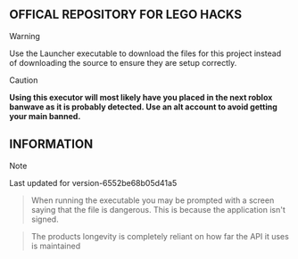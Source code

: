 ## OFFICAL REPOSITORY FOR LEGO HACKS

> [!WARNING]  
> Use the Launcher executable to download the files for this project instead of downloading the source to ensure they are setup correctly.

> [!CAUTION]
> **Using this executor will most likely have you placed in the next roblox banwave as it is probably detected. Use an alt account to avoid getting your main banned.**

## INFORMATION

> [!NOTE]  
> Last updated for version-6552be68b05d41a5

>When running the executable you may be prompted with a screen saying that the file is dangerous. This is because the application isn't signed.

>The products longevity is completely reliant on how far the API it uses is maintained
